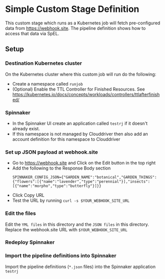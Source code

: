 # Simple Custom Stage Definition
This custom stage which runs as a Kubernetes job will fetch pre-configured data from https://webhook.site. The pipeline definition shows how to access that data via SpEL.

## Setup

### Destination Kubernetes cluster
On the Kubernetes cluster where this custom job will run do the following:
* Create a namespace called `runjob`
* (Optional) Enable the TTL Controller for Finished Resources. See https://kubernetes.io/docs/concepts/workloads/controllers/ttlafterfinished/

### Spinnaker
* In the Spinnaker UI create an application called `testrj` if it doesn't already exist.
* If this namespace is not managed by Clouddriver then also add an account definition for this namespace to Clouddriver

### Set up JSON payload at webhook.site
* Go to https://webhook.site and Click on the Edit button in the top right
* Add the following to the Response Body section
  ```
  SPINNAKER_CONFIG_JSON={"GARDEN_NAME":"botanical","GARDEN_THINGS":{"flowers":[{"name":"lavender","type":"perennial"}],"insects":[{"name":"morpho","type":"butterfly"}]}}
  ```
* Click Copy URL
* Test the URL by running `curl -s $YOUR_WEBHOOK_SITE_URL`

### Edit the files
Edit the `YML files` in this directory and the `JSON files` in this directory. Replace the webhook.site URL with `$YOUR_WEBHOOK_SITE_URL`

### Redeploy Spinnaker

### Import the pipeline definitions into Spinnaker
Import the pipeline definitions (`*.json` files) into the Spinnaker application `testrj`
